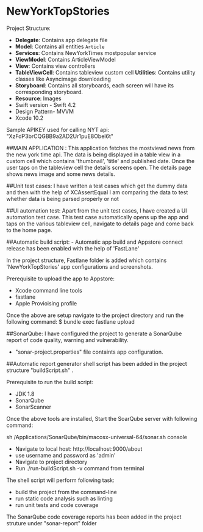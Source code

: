 # NewYorkTopStories

Project Structure:
- **Delegate**: Contains app delegate file
- **Model**: Contains all entities  `Article`
- **Services**: Contains NewYorkTimes mostpopular service
- **ViewModel**: Contains ArticleViewModel
- **View**:  Contains view controllers
- **TableViewCell**:  Contains tableview custom cell
**Utilities**: Contains utility classes like Asyncimage downloading
- **Storyboard**: Contains all storyboards, each screen will have its corresponding storyboard.
- **Resource**: Images
- Swift version - Swift 4.2
- Design Pattern- MVVM
- Xcode 10.2


Sample APIKEY used for calling NYT api: "XzFdP3brCQGBB9a2AD2Ur1puE8Obel6t"

##MAIN APPLICATION : This application fetches the mostviewd news from the new york time api. The data is being displayed in a table view in a custom cell which contains 'thumbnail', 'title' and published date. Once the user taps on the tableview cell the details screens open. The details page shows news image and some news details.

##Unit test cases: I have written a test cases which get the dummy data and then with the help of XCAssertEqual I am comparing the data to test whether data is being parsed properly or not

##UI automation test: Apart from the unit test cases, I have created a UI automation test case. This test case automatically opens up the app and taps on the various tableview cell, navigate to details page and come back to the home page.

##Automatic build script: - Automatic app build and Appstore connect release has been enabled with the help of 'FastLane'
 
 In the project structure, Fastlane folder is added which contains 'NewYorkTopStories' app configurations and screenshots. 

Prerequisite to upload the app to Appstore:

- Xcode command line tools
- fastlane
- Apple Provioising profile

Once the above are setup navigate to the project directory and run the following command:
$ bundle exec fastlane upload


##SonarQube: I have configured the project to generate a SonarQube report of code quality, warning and vulnerability.

- "sonar-project.properties" file containts app configuration.

##Automatic report generator shell script has been added in the project structure "buildScript.sh" .

Prerequisite to run the build script:

- JDK 1.8
- SonarQube
- SonarScanner

Once the above tools are installed, Start the SoarQube server with following command:

sh /Applications/SonarQube/bin/macosx-universal-64/sonar.sh console

- Navigate to local host: http://localhost:9000/about
- use username and password as 'admin'
- Navigate to project directory
- Run ./run-buildScript.sh -v command from terminal


The shell script will perform following task:
- build the project from the command-line
- run static code analysis such as linting
- run unit tests and code coverage

The SonarQube code coverage reports has been added in the project struture under "sonar-report" folder




